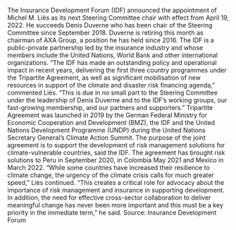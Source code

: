 The Insurance Development Forum (IDF) announced the appointment of Michel M. Liès as its next Steering Committee chair with effect from April 19, 2022.
He succeeds Denis Duverne who has been chair of the Steering Committee since September 2018. Duverne is retiring this month as chairman of AXA Group, a position he has held since 2016.
The IDF is a public-private partnership led by the insurance industry and whose members include the United Nations, World Bank and other international organizations.
“The IDF has made an outstanding policy and operational impact in recent years, delivering the first three country programmes under the Tripartite Agreement, as well as significant mobilisation of new resources in support of the climate and disaster risk financing agenda,” commented Liès. “This is due in no small part to the Steering Committee under the leadership of Denis Duverne and to the IDF’s working groups, our fast-growing membership, and our partners and supporters.”
Tripartite Agreement was launched in 2019 by the German Federal Ministry for Economic Cooperation and Development (BMZ), the IDF and the United Nations Development Programme (UNDP) during the United Nations Secretary General’s Climate Action Summit. The purpose of the joint agreement is to support the development of risk management solutions for climate-vulnerable countries, said the IDF. The agreement has brought risk solutions to Peru in September 2020, in Colombia May 2021 and Mexico in March 2022.
“While some countries have increased their resilience to climate change, the urgency of the climate crisis calls for much greater speed,” Liès continued.
“This creates a critical role for advocacy about the importance of risk management and insurance in supporting development. In addition, the need for effective cross-sector collaboration to deliver meaningful change has never been more important and this must be a key priority in the immediate term,” he said.
Source: Insurance Development Forum